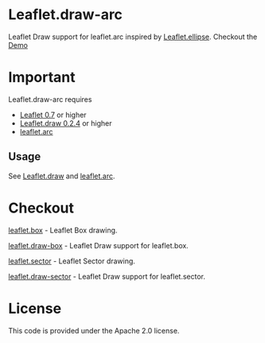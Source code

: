 # Leaflet.draw-arc
Leaflet Draw support for leaflet.arc inspired by [Leaflet.ellipse](https://github.com/haleystorm/Leaflet.draw-ellipse). Checkout the [Demo](https://jjwtay.github.io/Leaflet.draw-arc/)

# Important
Leaflet.draw-arc requires 

+ [Leaflet 0.7](https://github.com/Leaflet/Leaflet/releases/tag/v0.7) or higher
+ [Leaflet.draw 0.2.4](https://github.com/Leaflet/Leaflet.draw/releases/tag/v0.2.4) or higher
+ [leaflet.arc](https://github.com/jjwtay/leaflet.arc)

## Usage

See [Leaflet.draw](https://github.com/Leaflet/Leaflet.draw#using) and [leaflet.arc](https://github.com/jjwtay/leaflet.box).

# Checkout

[leaflet.box](https://github.com/jjwtay/leaflet.box) - Leaflet Box drawing.

[leaflet.draw-box](https://github.com/jjwtay/leaflet.draw-box) - Leaflet Draw support for leaflet.box.

[leaflet.sector](https://github.com/jjwtay/leaflet.sector) - Leaflet Sector drawing.

[leaflet.draw-sector](https://github.com/jjwtay/leaflet.draw-sector) - Leaflet Draw support for leaflet.sector.

# License

This code is provided under the Apache 2.0 license.
